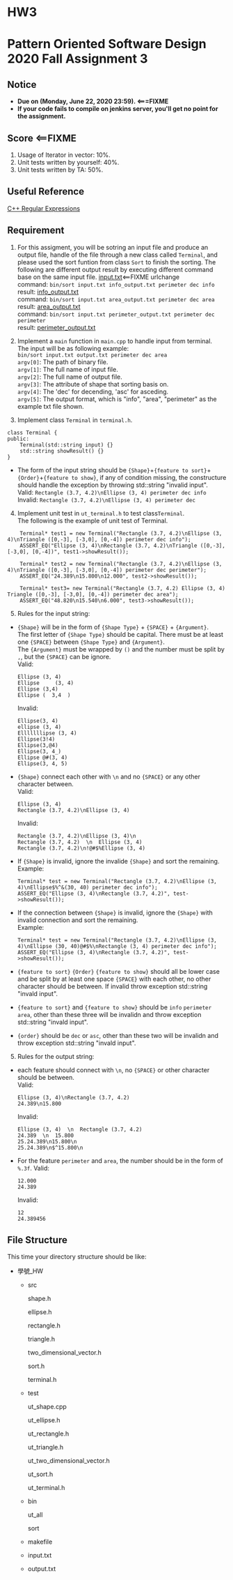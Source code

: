 # HW3

# **Pattern Oriented Software Design 2020 Fall Assignment 3**  

## **Notice**  
* **Due on (Monday, June 22, 2020 23:59). <===FIXME**  
* **If your code fails to compile on jenkins server, you'll get no point for the assignment.**  

## **Score** <==FIXME
1. Usage of Iterator in vector: 10%.
2. Unit tests written by yourself: 40%.
3. Unit tests written by TA: 50%.

## **Useful Reference**
[C++ Regular Expressions](http://www.cplusplus.com/reference/regex/)

## **Requirement**  
1. For this assigment, you will be sotring an input file and produce an output file, handle of the file through a new class called `Terminal`, and please used the sort funtion from class `Sort` to finish the sorting. The following are different output result by executing different command base on the same input file.
   [input.txt](https://ssl-gitlab.csie.ntut.edu.tw/108598011/posd2020f_ta/blob/HW3/input.txt)<==FIXME urlchange  
   command: ```bin/sort input.txt info_output.txt perimeter dec info```  
   result: [info_output.txt](https://ssl-gitlab.csie.ntut.edu.tw/108598011/posd2020f_ta/blob/HW3/info_output.txt)   
   command: ```bin/sort input.txt area_output.txt perimeter dec area```  
   result: [area_output.txt](https://ssl-gitlab.csie.ntut.edu.tw/108598011/posd2020f_ta/blob/HW3/area_output.txt)   
   command: ```bin/sort input.txt perimeter_output.txt perimeter dec perimeter```  
   result: [perimeter_output.txt](https://ssl-gitlab.csie.ntut.edu.tw/108598011/posd2020f_ta/blob/HW3/perimeter_output.txt)   

2. Implement a `main` function in `main.cpp` to handle input from terminal.  
   The input will be as following example:  
   ```bin/sort input.txt output.txt perimeter dec area```  
   `argv[0]`: The path of binary file.  
   `argv[1]`: The full name of input file.  
   `argv[2]`: The full name of output file.  
   `argv[3]`: The attribute of shape that sorting basis on.  
   `argv[4]`: The 'dec' for decending, 'asc' for asceding.  
   `argv[5]`: The output format, which is "info", "area", "perimeter" as the example txt file shown.  

3. Implement class `Terminal` in `terminal.h`.  
```
class Terminal {
public:
    Terminal(std::string input) {}
    std::string showResult() {}
}
```
* The form of the input string should be `{Shape}`+`{feature to sort}`+`{Order}`+`{feature to show}`, if any of condition missing, the constructure should handle the exception by throwing std::string "invalid input".  
  Valid: ```Rectangle (3.7, 4.2)\nEllipse (3, 4) perimeter dec info```  
  Invalid: ```Rectangle (3.7, 4.2)\nEllipse (3, 4) perimeter dec```   


4. Implement unit test in `ut_terminal.h` to test class`Terminal`.  
   The following is the example of unit test of Terminal.  
```
    Terminal* test1 = new Terminal("Rectangle (3.7, 4.2)\nEllipse (3, 4)\nTriangle ([0,-3], [-3,0], [0,-4]) perimeter dec info");
    ASSERT_EQ("Ellipse (3, 4)\nRectangle (3.7, 4.2)\nTriangle ([0,-3], [-3,0], [0,-4])", test1->showResult());
    
    Terminal* test2 = new Terminal("Rectangle (3.7, 4.2)\nEllipse (3, 4)\nTriangle ([0,-3], [-3,0], [0,-4]) perimeter dec perimeter");
    ASSERT_EQ("24.389\n15.800\n12.000", test2->showResult());
    
    Terminal* test3= new Terminal("Rectangle (3.7, 4.2) Ellipse (3, 4) Triangle ([0,-3], [-3,0], [0,-4]) perimeter dec area");
    ASSERT_EQ("48.820\n15.540\n6.000", test3->showResult());
```

5. Rules for the input string:  
* `{Shape}` will be in the form of `{Shape Type}` + `{SPACE}` + `{Argument}`.  
  The first letter of `{Shape Type}` should be capital.
  There must be at least one `{SPACE}` between `{Shape Type}` and `{Argument}`.  
  The `{Argument}` must be wrapped by `()` and the number must be split by `,`, but the `{SPACE}` can be ignore.  
  Valid:  
  ```
  Ellipse (3, 4)
  Ellipse     (3, 4)
  Ellipse (3,4)
  Ellipse (  3,4  )
  ```
  Invalid:  
  ```
  Ellipse(3, 4) 
  ellipse (3, 4)
  Elllllllipse (3, 4)
  Ellipse(3!4)
  Ellipse(3,@4)
  Ellipse(3, 4_)
  Ellipse @#(3, 4)
  Ellipse(3, 4, 5)
  ```
* `{Shape}` connect each other with `\n` and no `{SPACE}` or any other character between.  
  Valid:  
  ```
  Ellipse (3, 4) 
  Rectangle (3.7, 4.2)\nEllipse (3, 4) 
  ```
  Invalid:  
  ```
  Rectangle (3.7, 4.2)\nEllipse (3, 4)\n
  Rectangle (3.7, 4.2)  \n  Ellipse (3, 4)
  Rectangle (3.7, 4.2)\n!@#$%Ellipse (3, 4) 
  ```
* If `{Shape}` is invalid, ignore the invalide `{Shape}` and sort the remaining.  
  Example:  
  ```
  Terminal* test = new Terminal("Rectangle (3.7, 4.2)\nEllipse (3, 4)\nEllipse$%^&(30, 40) perimeter dec info");
  ASSERT_EQ("Ellipse (3, 4)\nRectangle (3.7, 4.2)", test->showResult());
  ```
* If the connection between `{Shape}` is invalid, ignore the `{Shape}` with invalid connection and sort the remaining.  
  Example:  
  ```
  Terminal* test = new Terminal("Rectangle (3.7, 4.2)\nEllipse (3, 4)\nEllipse (30, 40)@#$%\nRectangle (3, 4) perimeter dec info");
  ASSERT_EQ("Ellipse (3, 4)\nRectangle (3.7, 4.2)", test->showResult());
  ```

* `{feature to sort}` `{Order}` `{feature to show}` should all be lower case and be split by at least one space `{SPACE}` with each other, no other character should be between. If invalid throw exception std::string "invald input".  
* `{feature to sort}` and `{feature to show}` should be `info` `perimeter` `area`, other than these three will be invalidn and throw exception std::string "invald input".  
* `{order}` should be `dec` or `asc`, other than these two will be invalidn and throw exception std::string "invald input".  

5. Rules for the output string:  
* each feature should connect with `\n`, no `{SPACE}` or other character should be between.  
  Valid:  
  ```
  Ellipse (3, 4)\nRectangle (3.7, 4.2)
  24.389\n15.800
  ```
  Invalid:  
  ```
  Ellipse (3, 4)  \n  Rectangle (3.7, 4.2)
  24.389  \n  15.800
  25.24.389\n15.800\n
  25.24.389\n$^15.800\n
  ```
* For the feature `perimeter` and `area`, the number should be in the form of `%.3f`.
  Valid:  
  ```
  12.000
  24.389
  ```
  Invalid:  
  ```
  12
  24.389456
  ```

## **File Structure**
This time your directory structure should be like:
 - 學號_HW
    - src

      shape.h

      ellipse.h

      rectangle.h
      
      triangle.h
            
      two_dimensional_vector.h
      
      sort.h
      
      terminal.h

    - test

      ut_shape.cpp
      
      ut_ellipse.h

      ut_rectangle.h
      
      ut_triangle.h
      
      ut_two_dimensional_vector.h
      
      ut_sort.h
      
      ut_terminal.h

    - bin

      ut_all
      
      sort

    - makefile
    
    - input.txt

    - output.txt